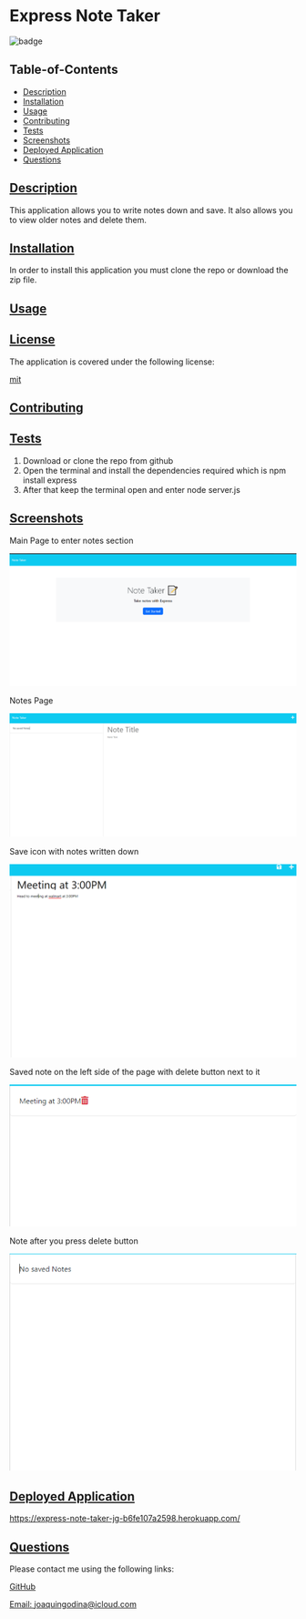   # Express Note Taker
  
  
  ![badge](https://img.shields.io/badge/license-mit-blue)
    

  ## Table-of-Contents

  * [Description](#description)
  * [Installation](#installation)
  * [Usage](#usage)
  * [Contributing](#contributing)
  * [Tests](#tests)
  * [Screenshots](#screenshots)
  * [Deployed Application](#application)
  * [Questions](#questions)
  
  ## [Description](#table-of-contents)

  This application allows you to write notes down and save. It also allows you to view older notes and delete them.

  ## [Installation](#table-of-contents)

  In order to install this application you must clone the repo or download the zip file.

  ## [Usage](#table-of-contents)
  
  ## [License](#table-of-contents)

  The application is covered under the following license:
  
  [mit](https://choosealicense.com/licenses/mit)
    
  ## [Contributing](#table-of-contents)
  
  ## [Tests](#table-of-contents)

  1. Download or clone the repo from github 
  2. Open the terminal and install the dependencies required which is npm install express 
  3. After that keep the terminal open and enter node server.js

  ## [Screenshots](#table-of-contents)

  Main Page to enter notes section

  ![Alt text](public/assets/images/Get-Started-Page.png)

  Notes Page

  ![Alt text](public/assets/images/Notes-Page.png)

  Save icon with notes written down

  ![Alt text](public/assets/images/Save-notes.png)

  Saved note on the left side of the page with delete button next to it

  ![Alt text](public/assets/images/Note-Saved.png)

  Note after you press delete button

  ![Alt text](public/assets/images/Deleted-Note.png)

  ## [Deployed Application](#table-of-contents)

  https://express-note-taker-jg-b6fe107a2598.herokuapp.com/ 

  ## [Questions](#table-of-contents)

  Please contact me using the following links:

  [GitHub](https://github.com/joaquingodina0)

  [Email: joaquingodina@icloud.com](mailto:joaquingodina@icloud.com)
